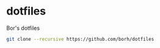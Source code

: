 dotfiles
========

Bor's dotfiles

```bash
git clone --recursive https://github.com/borh/dotfiles
```